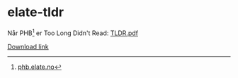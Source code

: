 # elate-tldr
Når PHB[^1] er Too Long Didn't Read: [TLDR.pdf](https://github.com/elateas/elate-tldr/blob/main/pdfs/TLDR.pdf) 

[Download link](https://raw.githubusercontent.com/elateas/elate-tldr/main/pdfs/TLDR.pdf)



[^1]: [phb.elate.no](https://phb.elate.no)
